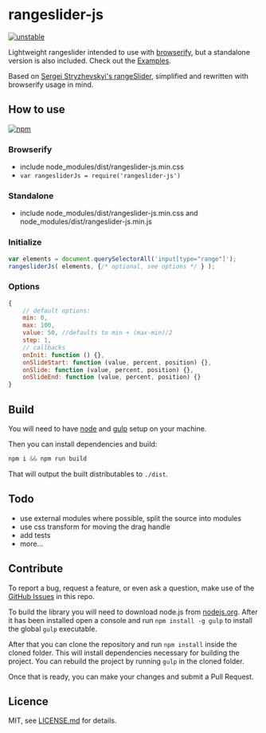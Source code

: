 # rangeslider-js

[![unstable](http://badges.github.io/stability-badges/dist/unstable.svg)](http://github.com/badges/stability-badges)

Lightweight rangeslider intended to use with [browserify][2], but a standalone version is also included. 
Check out the [Examples][1].

Based on [Sergei Stryzhevskyi's rangeSlider](https://github.com/Stryzhevskyi/rangeSlider), simplified and rewritten
with browserify usage in mind.

[1]: http://stbaer.github.io/rangeslider-js/
[2]: http://browserify.org/

## How to use

[![npm](https://nodei.co/npm/rangeslider-js.svg?downloads=true)](https://nodei.co/npm/rangeslider-js/)

### Browserify

- include node_modules/dist/rangeslider-js.min.css
- ``var rangesliderJs = require('rangeslider-js')``

 
### Standalone

- include node_modules/dist/rangeslider-js.min.css and node_modules/dist/rangeslider-js.min.js

### Initialize

```js
var elements = document.querySelectorAll('input[type="range"]');
rangesliderJs( elements, {/* optional, see options */ } );
```
 
### Options
 
```js 
{
    // default options:
    min: 0,
    max: 100,
    value: 50, //defaults to min + (max-min)/2
    step: 1,
    // callbacks
    onInit: function () {},
    onSlideStart: function (value, percent, position) {},
    onSlide: function (value, percent, position) {},
    onSlideEnd: function (value, percent, position) {}
}
```

## Build

You will need to have [node][node] and [gulp][gulp] setup on your machine.

Then you can install dependencies and build:

```js
npm i && npm run build
```

That will output the built distributables to `./dist`.

[node]:       http://nodejs.org/
[gulp]:       http://gulpjs.com/

## Todo

- use external modules where possible, split the source into modules
- use css transform for moving the drag handle
- add tests
- more...

## Contribute

To report a bug, request a feature, or even ask a question, make use of the [GitHub Issues][10] in this repo.

To build the library you will need to download node.js from [nodejs.org][20]. After it has been installed open a
console and run `npm install -g gulp` to install the global `gulp` executable.

After that you can clone the repository and run `npm install` inside the cloned folder. This will install
dependencies necessary for building the project. You can rebuild the project by running `gulp` in the cloned
folder.

Once that is ready, you can make your changes and submit a Pull Request.

[10]: https://github.com/stbaer/rangeslider-js/issues
[11]: http://jsfiddle.net
[12]: http://jsbin.com/
[20]: http://nodejs.org

## Licence

MIT, see [LICENSE.md](http://github.com/stbaer/rangeslider-js/blob/master/LICENSE.md) for details.
